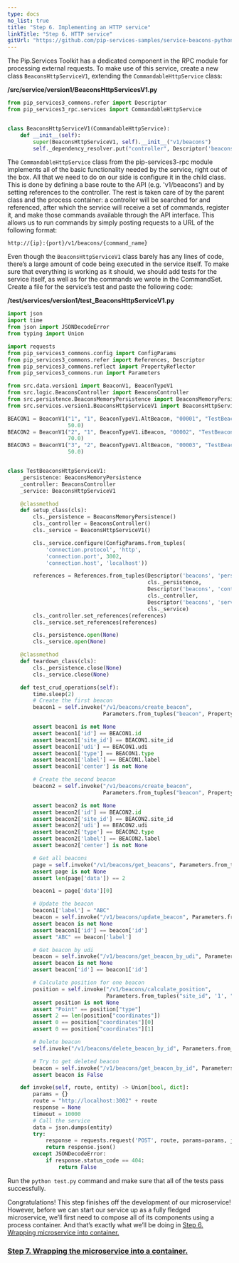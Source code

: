 ```yaml
---
type: docs
no_list: true
title: "Step 6. Implementing an HTTP service"
linkTitle: "Step 6. HTTP service" 
gitUrl: "https://github.com/pip-services-samples/service-beacons-python"
---
```


The Pip.Services Toolkit has a dedicated component in the RPC module for processing external requests. To make use of this service, create a new class `BeaconsHttpServiceV1`, extending the `CommandableHttpService` class:

**/src/service/version1/BeaconsHttpServicesV1.py**

```python
from pip_services3_commons.refer import Descriptor
from pip_services3_rpc.services import CommandableHttpService


class BeaconsHttpServiceV1(CommandableHttpService):
    def __init__(self):
        super(BeaconsHttpServiceV1, self).__init__("v1/beacons")
        self._dependency_resolver.put("controller", Descriptor('beacons', 'controller', '*', '*', '1.0'))
```

The `CommandableHttpService` class from the pip-services3-rpc module implements all of the basic functionality needed by the service, right out of the box. All that we need to do on our side is configure it in the child class. This is done by defining a base route to the API (e.g. 'v1/beacons') and by setting references to the controller. The rest is taken care of by the parent class and the process container: a controller will be searched for and referenced, after which the service will receive a set of commands, register it, and make those commands available through the API interface. This allows us to run commands by simply posting requests to a URL of the following format:

```
http://{ip}:{port}/v1/beacons/{command_name}
```

Even though the `BeaconsHttpServiceV1` class barely has any lines of code, there’s a large amount of code being executed in the service itself. To make sure that everything is working as it should, we should add tests for the service itself, as well as for the commands we wrote in the CommandSet. Create a file for the service’s test and paste the following code:

**/test/services/version1/test_BeaconsHttpServiceV1.py**

```python
import json
import time
from json import JSONDecodeError
from typing import Union

import requests
from pip_services3_commons.config import ConfigParams
from pip_services3_commons.refer import References, Descriptor
from pip_services3_commons.reflect import PropertyReflector
from pip_services3_commons.run import Parameters

from src.data.version1 import BeaconV1, BeaconTypeV1
from src.logic.BeaconsController import BeaconsController
from src.persistence.BeaconsMemoryPersistence import BeaconsMemoryPersistence
from src.services.version1.BeaconsHttpServiceV1 import BeaconsHttpServiceV1

BEACON1 = BeaconV1("1", "1", BeaconTypeV1.AltBeacon, "00001", "TestBeacon1", {"type": 'Point', "coordinates": [0, 0]},
                   50.0)
BEACON2 = BeaconV1("2", "1", BeaconTypeV1.iBeacon, "00002", "TestBeacon2", {"type": 'Point', "coordinates": [2, 2]},
                   70.0)
BEACON3 = BeaconV1("3", "2", BeaconTypeV1.AltBeacon, "00003", "TestBeacon3", {"type": 'Point', "coordinates": [10, 10]},
                   50.0)


class TestBeaconsHttpServiceV1:
    _persistence: BeaconsMemoryPersistence
    _controller: BeaconsController
    _service: BeaconsHttpServiceV1

    @classmethod
    def setup_class(cls):
        cls._persistence = BeaconsMemoryPersistence()
        cls._controller = BeaconsController()
        cls._service = BeaconsHttpServiceV1()

        cls._service.configure(ConfigParams.from_tuples(
            'connection.protocol', 'http',
            'connection.port', 3002,
            'connection.host', 'localhost'))

        references = References.from_tuples(Descriptor('beacons', 'persistence', 'memory', 'default', '1.0'),
                                            cls._persistence,
                                            Descriptor('beacons', 'controller', 'default', 'default', '1.0'),
                                            cls._controller,
                                            Descriptor('beacons', 'service', 'http', 'default', '1.0'),
                                            cls._service)
        cls._controller.set_references(references)
        cls._service.set_references(references)

        cls._persistence.open(None)
        cls._service.open(None)

    @classmethod
    def teardown_class(cls):
        cls._persistence.close(None)
        cls._service.close(None)

    def test_crud_operations(self):
        time.sleep(2)
        # Create the first beacon
        beacon1 = self.invoke("/v1/beacons/create_beacon",
                              Parameters.from_tuples("beacon", PropertyReflector.get_properties(BEACON1)))

        assert beacon1 is not None
        assert beacon1['id'] == BEACON1.id
        assert beacon1['site_id'] == BEACON1.site_id
        assert beacon1['udi'] == BEACON1.udi
        assert beacon1['type'] == BEACON1.type
        assert beacon1['label'] == BEACON1.label
        assert beacon1['center'] is not None

        # Create the second beacon
        beacon2 = self.invoke("/v1/beacons/create_beacon",
                              Parameters.from_tuples("beacon", PropertyReflector.get_properties(BEACON2)))

        assert beacon2 is not None
        assert beacon2['id'] == BEACON2.id
        assert beacon2['site_id'] == BEACON2.site_id
        assert beacon2['udi'] == BEACON2.udi
        assert beacon2['type'] == BEACON2.type
        assert beacon2['label'] == BEACON2.label
        assert beacon2['center'] is not None

        # Get all beacons
        page = self.invoke("/v1/beacons/get_beacons", Parameters.from_tuples("beacons"))
        assert page is not None
        assert len(page['data']) == 2

        beacon1 = page['data'][0]

        # Update the beacon
        beacon1['label'] = "ABC"
        beacon = self.invoke("/v1/beacons/update_beacon", Parameters.from_tuples("beacon", beacon1))
        assert beacon is not None
        assert beacon1['id'] == beacon['id']
        assert "ABC" == beacon['label']

        # Get beacon by udi
        beacon = self.invoke("/v1/beacons/get_beacon_by_udi", Parameters.from_tuples("udi", beacon1['udi']))
        assert beacon is not None
        assert beacon['id'] == beacon1['id']

        # Calculate position for one beacon
        position = self.invoke("/v1/beacons/calculate_position",
                               Parameters.from_tuples("site_id", '1', "udis", ['00001']))
        assert position is not None
        assert "Point" == position["type"]
        assert 2 == len(position["coordinates"])
        assert 0 == position["coordinates"][0]
        assert 0 == position["coordinates"][1]

        # Delete beacon
        self.invoke("/v1/beacons/delete_beacon_by_id", Parameters.from_tuples("id", beacon1['id']))

        # Try to get deleted beacon
        beacon = self.invoke("/v1/beacons/get_beacon_by_id", Parameters.from_tuples("id", beacon1['id']))
        assert beacon is False

    def invoke(self, route, entity) -> Union[bool, dict]:
        params = {}
        route = "http://localhost:3002" + route
        response = None
        timeout = 10000
        # Call the service
        data = json.dumps(entity)
        try:
            response = requests.request('POST', route, params=params, json=data, timeout=timeout)
            return response.json()
        except JSONDecodeError:
            if response.status_code == 404:
                return False

```

Run the `python test.py` command and make sure that all of the tests pass successfully.

Congratulations! This step finishes off the development of our microservice! However, before we can start our service up as a fully fledged microservice, we’ll first need to compose all of its components using a process container. And that’s exactly what we’ll be doing in [Step 6. Wrapping microservice into container.](../step6)


<span class="hide-title-link">

### [Step 7. Wrapping the microservice into a container.](../step6)

</span>
